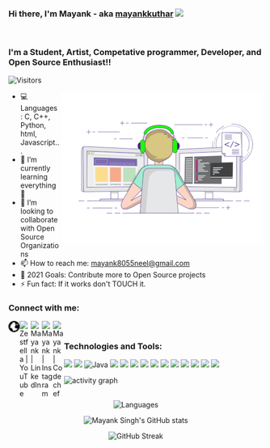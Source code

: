### Hi there, I'm Mayank - aka [mayankkuthar][website] <img src="https://media.giphy.com/media/hvRJCLFzcasrR4ia7z/giphy.gif" width="25px">
<br>

### I'm a Student, Artist, Competative programmer, Developer, and Open Source Enthusiast!!

![Visitors](https://visitor-badge.laobi.icu/badge?page_id=mayankkuthar.mayankkuthar)

<img align="right" src="coding-freak.gif" />

- 💻 Languages : C, C++, Python, html, Javascript...
- 🌱 I’m currently learning everything 🤣
- 👯 I’m looking to collaborate with Open Source Organizations
- 📫 How to reach me: mayank8055neel@gmail.com
- 🥅 2021 Goals: Contribute more to Open Source projects
- ⚡ Fun fact: If it works don't TOUCH it.


### Connect with me:

[<img align="left" alt="CUstudyspot" width="22px" src="https://raw.githubusercontent.com/iconic/open-iconic/master/svg/globe.svg" />][website]
[<img align="left" alt="Zestfella | YouTube" width="22px" src="https://cdn.jsdelivr.net/npm/simple-icons@v3/icons/youtube.svg" />][youtube]
[<img align="left" alt="Mayank | LinkedIn" width="22px" src="https://cdn.jsdelivr.net/npm/simple-icons@v3/icons/linkedin.svg" />][linkedin]
[<img align="left" alt="Mayank | Instagram" width="22px" src="https://cdn.jsdelivr.net/npm/simple-icons@v3/icons/instagram.svg" />][instagram]
[<img align="left" alt="Mayank | Codechef" width="22px" src="https://cdn.jsdelivr.net/npm/simple-icons@v3/icons/codechef.svg" />][codechef]

<br>

### Technologies and Tools:

![](https://img.shields.io/badge/Visual_Studio_2019-5C2D91?style=for-the-badge&logo=visual%20studio&logoColor=white)
![](https://img.shields.io/badge/Python-3776AB?style=for-the-badge&logo=python&logoColor=white)
![Java](https://img.shields.io/badge/java-%23ED8B00.svg?style=for-the-badge&logo=java&logoColor=white)
![](https://img.shields.io/badge/HTML5-E34F26?style=for-the-badge&logo=html5&logoColor=white)
![](https://img.shields.io/badge/JavaScript-323330?style=for-the-badge&logo=javascript&logoColor=F7DF1E)
![](https://img.shields.io/badge/CSS3-1572B6?style=for-the-badge&logo=css3&logoColor=white)
![](https://img.shields.io/badge/Bootstrap-563D7C?style=for-the-badge&logo=bootstrap&logoColor=white)
![](https://img.shields.io/badge/Microsoft_Excel-217346?style=for-the-badge&logo=microsoft-excel&logoColor=white)
![](https://img.shields.io/badge/C%2B%2B-00599C?style=for-the-badge&logo=c%2B%2B&logoColor=white)
![](https://img.shields.io/badge/C-00599C?style=for-the-badge&logo=c&logoColor=white)
![](https://img.shields.io/badge/Markdown-000000?style=for-the-badge&logo=markdown&logoColor=white)
![](https://img.shields.io/badge/Microsoft_Word-2B579A?style=for-the-badge&logo=microsoft-word&logoColor=white)
![](https://img.shields.io/badge/Git-F05032?style=for-the-badge&logo=git&logoColor=white)
![](https://img.shields.io/badge/Adobe_Photoshop-31A8FF?style=for-the-badge&logo=adobe-photoshop&logoColor=white)

![activity graph](https://activity-graph.herokuapp.com/graph?username=mayankkuthar&bg_color=000000&color=ccffe9&line=00ff59&point=ff8585&area=true&hide_border=true)
<br>
<br>

[website]: http://custudyspot.rf.gd/
[youtube]: https://www.youtube.com/channel/UCne3T8OHtU0hBZq28SO1wyQ
[instagram]: https://www.instagram.com/mayankkuthar/
[linkedin]: https://www.linkedin.com/in/mayankkuthar/
[codechef]: https://www.codechef.com/users/kutharmayank
[stopstalk]: https://www.stopstalk.com/user/profile/mayankkuthar

<div align="center">
  
![Languages](https://github-readme-stats.vercel.app/api/top-langs?username=mayankkuthar&theme=highcontrast&show_icons=true&locale=en&layout=compact)
  
![Mayank Singh's GitHub stats](https://github-readme-stats.vercel.app/api?username=mayankkuthar&theme=radical)
  
[Themes]: <> (dark, radical, merko, gruvbox, tokyonight, onedark, cobalt, synthwave, highcontrast, dracula)
  
![GitHub Streak](http://github-readme-streak-stats.herokuapp.com?user=mayankkuthar&theme=dark)

</div>
